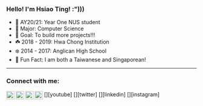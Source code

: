 ### Hello! I'm Hsiao Ting! :")))

- 🌺 AY20/21: Year One NUS student
- 🌸 Major: Computer Science
- 🌼 Goal: To build more projects!!!
- ☘️ 2018 - 2019: Hwa Chong Institution
- ❄️ 2014 - 2017: Anglican High School
- 🧬 Fun Fact: I am both a Taiwanese and Singaporean!

---

### Connect with me:

[<img align="left" alt="codeSTACKr | YouTube" width="22px" src="https://cdn.jsdelivr.net/npm/simple-icons@v3/icons/youtube.svg" />][youtube]
[<img align="left" alt="codeSTACKr | Twitter" width="22px" src="https://cdn.jsdelivr.net/npm/simple-icons@v3/icons/twitter.svg" />][twitter]
[<img align="left" alt="codeSTACKr | LinkedIn" width="22px" src="https://cdn.jsdelivr.net/npm/simple-icons@v3/icons/linkedin.svg" />][linkedin]
[<img align="left" alt="codeSTACKr | Instagram" width="22px" src="https://cdn.jsdelivr.net/npm/simple-icons@v3/icons/instagram.svg" />][instagram]
